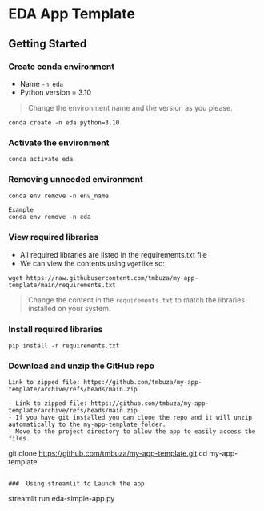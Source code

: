 # EDA App Template

## Getting Started

### Create conda environment
- Name `-n eda`
- Python version = 3.10

> Change the environment name and the version as you please.

```
conda create -n eda python=3.10
```

### Activate the environment
```
conda activate eda
```

### Removing unneeded environment 
```
conda env remove -n env_name

Example
conda env remove -n eda
```

### View required libraries
- All required libraries are listed in the requirements.txt file
- We can view the contents using `wget`like so:
```
wget https://raw.githubusercontent.com/tmbuza/my-app-template/main/requirements.txt
```

> Change the content in the `requirements.txt` to match the libraries installed on your system.

### Install required libraries
```
pip install -r requirements.txt
```

###  Download and unzip the GitHub repo
```
Link to zipped file: https://github.com/tmbuza/my-app-template/archive/refs/heads/main.zip

- Link to zipped file: https://github.com/tmbuza/my-app-template/archive/refs/heads/main.zip
- If you have git installed you can clone the repo and it will unzip automatically to the my-app-template folder.
- Move to the project directory to allow the app to easily access the files.
```
git clone https://github.com/tmbuza/my-app-template.git
cd my-app-template
```

###  Using streamlit to Launch the app
```
streamlit run eda-simple-app.py
```
